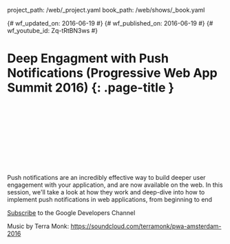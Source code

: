 project_path: /web/_project.yaml book_path: /web/shows/_book.yaml

{# wf_updated_on: 2016-06-19 #} {# wf_published_on: 2016-06-19 #} {# wf_youtube_id: Zq-tRtBN3ws #}

# Deep Engagment with Push Notifications (Progressive Web App Summit 2016) {: .page-title }

<div class="video-wrapper">
  <iframe class="devsite-embedded-youtube-video" data-video-id="Zq-tRtBN3ws"
          data-autohide="1" data-showinfo="0" frameborder="0" allowfullscreen>
  </iframe>
</div>

Push notifications are an incredibly effective way to build deeper user engagement with your application, and are now available on the web. In this session, we'll take a look at how they work and deep-dive into how to implement push notifications in web applications, from beginning to end

[Subscribe](https://goo.gl/LLLNvf) to the Google Developers Channel

Music by Terra Monk: https://soundcloud.com/terramonk/pwa-amsterdam-2016